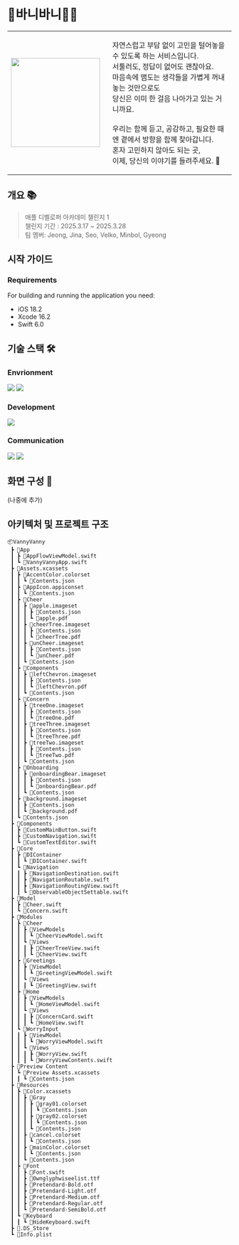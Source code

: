 # 🥕바니바니🐻‍❄️
<table>
  <tr>
    <td>
      <img src="https://github.com/user-attachments/assets/f8840ab2-ef6a-4e50-b5d3-b35488703048" width="200">
    </td>
    <td style="padding-left: 20px; vertical-align: top;">
      <p>자연스럽고 부담 없이 고민을 털어놓을 수 있도록 하는 서비스입니다.<br>
      서툴러도, 정답이 없어도 괜찮아요.<br>
      마음속에 맴도는 생각들을 가볍게 꺼내놓는 것만으로도<br>
      당신은 이미 한 걸음 나아가고 있는 거니까요.<br><br>
      우리는 함께 듣고, 공감하고, 필요한 때엔 곁에서 방향을 함께 찾아갑니다.<br>
      혼자 고민하지 않아도 되는 곳,<br>
      이제, 당신의 이야기를 들려주세요. 🌱</p>
    </td>
  </tr>
</table>

## 개요 📚
> 애플 디벨로퍼 아카데미 챌린지 1 <br>
> 챌린지 기간 : 2025.3.17 ~ 2025.3.28 <br>
> 팀 멤버: Jeong, Jina, Seo, Velko, Minbol, Gyeong

## 시작 가이드
### Requirements
For building and running the application you need:
* iOS 18.2
* Xcode 16.2
* Swift 6.0

## 기술 스택 🛠️
### Envrionment
<div align="left">
<img src="https://img.shields.io/badge/git-%23F05033.svg?style=for-the-badge&logo=git&logoColor=white" />
<img src="https://img.shields.io/badge/github-%23121011.svg?style=for-the-badge&logo=github&logoColor=white" />
</div>

### Development
<div align="left">
<img src="https://img.shields.io/badge/Xcode-007ACC?style=for-the-badge&logo=Xcode&logoColor=white" />
</div>

### Communication
<div align="left">
<img src="https://img.shields.io/badge/Miro-FFFC00.svg?style=for-the-badge&logo=Miro&logoColor=050038" />
<img src="https://img.shields.io/badge/Notion-white.svg?style=for-the-badge&logo=Notion&logoColor=000000" />
</div>

## 화면 구성 📱
(나중에 추가)

## 아키텍처 및 프로젝트 구조
```
📦VannyVanny
 ┣ 📂App
 ┃ ┣ 📜AppFlowViewModel.swift
 ┃ ┗ 📜VannyVannyApp.swift
 ┣ 📂Assets.xcassets
 ┃ ┣ 📂AccentColor.colorset
 ┃ ┃ ┗ 📜Contents.json
 ┃ ┣ 📂AppIcon.appiconset
 ┃ ┃ ┗ 📜Contents.json
 ┃ ┣ 📂Cheer
 ┃ ┃ ┣ 📂apple.imageset
 ┃ ┃ ┃ ┣ 📜Contents.json
 ┃ ┃ ┃ ┗ 📜apple.pdf
 ┃ ┃ ┣ 📂cheerTree.imageset
 ┃ ┃ ┃ ┣ 📜Contents.json
 ┃ ┃ ┃ ┗ 📜cheerTree.pdf
 ┃ ┃ ┣ 📂unCheer.imageset
 ┃ ┃ ┃ ┣ 📜Contents.json
 ┃ ┃ ┃ ┗ 📜unCheer.pdf
 ┃ ┃ ┗ 📜Contents.json
 ┃ ┣ 📂Components
 ┃ ┃ ┣ 📂leftChevron.imageset
 ┃ ┃ ┃ ┣ 📜Contents.json
 ┃ ┃ ┃ ┗ 📜leftChevron.pdf
 ┃ ┃ ┗ 📜Contents.json
 ┃ ┣ 📂Concern
 ┃ ┃ ┣ 📂treeOne.imageset
 ┃ ┃ ┃ ┣ 📜Contents.json
 ┃ ┃ ┃ ┗ 📜treeOne.pdf
 ┃ ┃ ┣ 📂treeThree.imageset
 ┃ ┃ ┃ ┣ 📜Contents.json
 ┃ ┃ ┃ ┗ 📜treeThree.pdf
 ┃ ┃ ┣ 📂treeTwo.imageset
 ┃ ┃ ┃ ┣ 📜Contents.json
 ┃ ┃ ┃ ┗ 📜treeTwo.pdf
 ┃ ┃ ┗ 📜Contents.json
 ┃ ┣ 📂Onboarding
 ┃ ┃ ┣ 📂onboardingBear.imageset
 ┃ ┃ ┃ ┣ 📜Contents.json
 ┃ ┃ ┃ ┗ 📜onboardingBear.pdf
 ┃ ┃ ┗ 📜Contents.json
 ┃ ┣ 📂background.imageset
 ┃ ┃ ┣ 📜Contents.json
 ┃ ┃ ┗ 📜background.pdf
 ┃ ┗ 📜Contents.json
 ┣ 📂Components
 ┃ ┣ 📜CustomMainButton.swift
 ┃ ┣ 📜CustomNavigation.swift
 ┃ ┗ 📜CustomTextEditor.swift
 ┣ 📂Core
 ┃ ┣ 📂DIContainer
 ┃ ┃ ┗ 📜DIContainer.swift
 ┃ ┗ 📂Navigation
 ┃ ┃ ┣ 📜NavigationDestination.swift
 ┃ ┃ ┣ 📜NavigationRoutable.swift
 ┃ ┃ ┣ 📜NavigationRoutingView.swift
 ┃ ┃ ┗ 📜ObservableObjectSettable.swift
 ┣ 📂Model
 ┃ ┣ 📜Cheer.swift
 ┃ ┗ 📜Concern.swift
 ┣ 📂Modules
 ┃ ┣ 📂Cheer
 ┃ ┃ ┣ 📂ViewModels
 ┃ ┃ ┃ ┗ 📜CheerViewModel.swift
 ┃ ┃ ┗ 📂Views
 ┃ ┃ ┃ ┣ 📜CheerTreeView.swift
 ┃ ┃ ┃ ┗ 📜CheerView.swift
 ┃ ┣ 📂Greetings
 ┃ ┃ ┣ 📂ViewModel
 ┃ ┃ ┃ ┗ 📜GreetingViewModel.swift
 ┃ ┃ ┗ 📂Views
 ┃ ┃ ┃ ┗ 📜GreetingView.swift
 ┃ ┣ 📂Home
 ┃ ┃ ┣ 📂ViewModels
 ┃ ┃ ┃ ┗ 📜HomeViewModel.swift
 ┃ ┃ ┗ 📂Views
 ┃ ┃ ┃ ┣ 📜ConcernCard.swift
 ┃ ┃ ┃ ┗ 📜HomeView.swift
 ┃ ┗ 📂WorryInput
 ┃ ┃ ┣ 📂ViewModel
 ┃ ┃ ┃ ┗ 📜WorryViewModel.swift
 ┃ ┃ ┗ 📂Views
 ┃ ┃ ┃ ┣ 📜WorryView.swift
 ┃ ┃ ┃ ┗ 📜WorryViewContents.swift
 ┣ 📂Preview Content
 ┃ ┗ 📂Preview Assets.xcassets
 ┃ ┃ ┗ 📜Contents.json
 ┣ 📂Resources
 ┃ ┣ 📂Color.xcassets
 ┃ ┃ ┣ 📂Gray
 ┃ ┃ ┃ ┣ 📂gray01.colorset
 ┃ ┃ ┃ ┃ ┗ 📜Contents.json
 ┃ ┃ ┃ ┣ 📂gray02.colorset
 ┃ ┃ ┃ ┃ ┗ 📜Contents.json
 ┃ ┃ ┃ ┗ 📜Contents.json
 ┃ ┃ ┣ 📂cancel.colorset
 ┃ ┃ ┃ ┗ 📜Contents.json
 ┃ ┃ ┣ 📂mainColor.colorset
 ┃ ┃ ┃ ┗ 📜Contents.json
 ┃ ┃ ┗ 📜Contents.json
 ┃ ┣ 📂Font
 ┃ ┃ ┣ 📜Font.swift
 ┃ ┃ ┣ 📜Ownglyphwiseelist.ttf
 ┃ ┃ ┣ 📜Pretendard-Bold.otf
 ┃ ┃ ┣ 📜Pretendard-Light.otf
 ┃ ┃ ┣ 📜Pretendard-Medium.otf
 ┃ ┃ ┣ 📜Pretendard-Regular.otf
 ┃ ┃ ┗ 📜Pretendard-SemiBold.otf
 ┃ ┗ 📂Keyboard
 ┃ ┃ ┗ 📜HideKeyboard.swift
 ┣ 📜.DS_Store
 ┗ 📜Info.plist
```